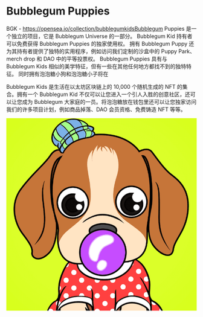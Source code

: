 # Bubblegum Puppies

BGK - https://opensea.io/collection/bubblegumkidsBubblegum Puppies 是一个独立的项目，它是 Bubblegum Universe 的一部分。 Bubblegum Kid 持有者可以免费获得 Bubblegum Puppies 的独家使用权。 拥有 Bubblegum Puppy 还为其持有者提供了独特的实用程序，例如访问我们定制的沙盒中的 Puppy Park、merch drop 和 DAO 中的平等投票权。 Bubblegum Puppies 具有与 Bubblegum Kids 相似的美学特征，但有一些在其他任何地方都找不到的独特特征。 同时拥有泡泡糖小狗和泡泡糖小子将在

Bubblegum Kids 是生活在以太坊区块链上的 10,000 个随机生成的 NFT 的集合。拥有一个 Bubblegum Kid 不仅可以让您进入一个引人入胜的创意社区，还可以让您成为 Bubblegum 大家庭的一员。将泡泡糖放在钱包里还可以让您独家访问我们的许多项目计划，例如商品掉落、DAO 会员资格、免费铸造 NFT 等等。

![NFT](微信截图_20220902145119.png)


